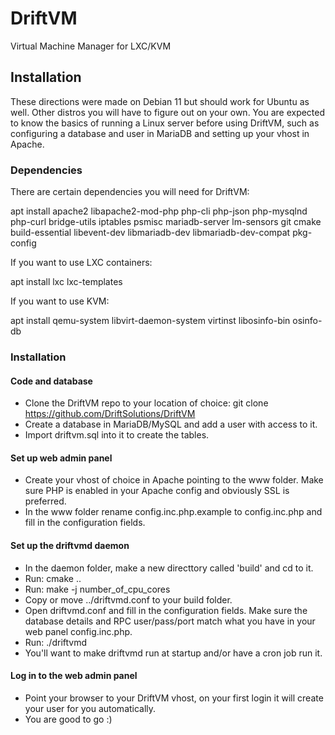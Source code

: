 # DriftVM
Virtual Machine Manager for LXC/KVM

## Installation
These directions were made on Debian 11 but should work for Ubuntu as well. Other distros you will have to figure out on your own. You are expected to know the basics of running a Linux server before using DriftVM, such as configuring a database and user in MariaDB and setting up your vhost in Apache.

### Dependencies

There are certain dependencies you will need for DriftVM:

apt install apache2 libapache2-mod-php php-cli php-json php-mysqlnd php-curl bridge-utils iptables psmisc mariadb-server lm-sensors git cmake build-essential libevent-dev libmariadb-dev libmariadb-dev-compat pkg-config

If you want to use LXC containers:

apt install lxc lxc-templates

If you want to use KVM:

apt install qemu-system libvirt-daemon-system virtinst libosinfo-bin osinfo-db

### Installation

#### Code and database

- Clone the DriftVM repo to your location of choice: git clone https://github.com/DriftSolutions/DriftVM
- Create a database in MariaDB/MySQL and add a user with access to it.
- Import driftvm.sql into it to create the tables.

#### Set up web admin panel

- Create your vhost of choice in Apache pointing to the www folder. Make sure PHP is enabled in your Apache config and obviously SSL is preferred.
- In the www folder rename config.inc.php.example to config.inc.php and fill in the configuration fields.

#### Set up the driftvmd daemon

- In the daemon folder, make a new directtory called 'build' and cd to it.
- Run: cmake ..
- Run: make -j number_of_cpu_cores
- Copy or move ../driftvmd.conf to your build folder.
- Open driftvmd.conf and fill in the configuration fields. Make sure the database details and RPC user/pass/port match what you have in your web panel config.inc.php.
- Run: ./driftvmd
- You'll want to make driftvmd run at startup and/or have a cron job run it.

#### Log in to the web admin panel

- Point your browser to your DriftVM vhost, on your first login it will create your user for you automatically.
- You are good to go :)
